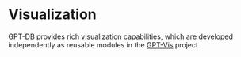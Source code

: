 # Visualization
GPT-DB provides rich visualization capabilities, which are developed independently as reusable modules in the [GPT-Vis](https://github.com/khulnasoft/GPT-Vis) project